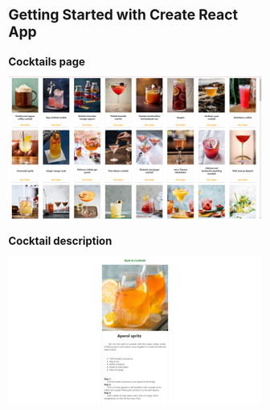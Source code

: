 # Getting Started with Create React App

## Cocktails page

![Bar-Cocktails](./src/cocktails-demo.png)

## Cocktail description

![Bar-Cocktails](./src/cocktail-demo.png)
